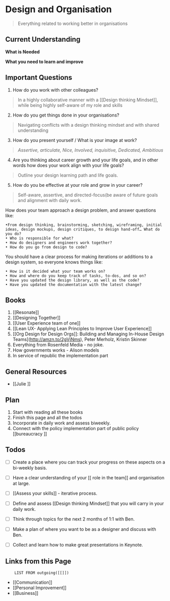
#  Design and Organisation

> Everything related to working better in organisations


## Current Understanding

**What is Needed**
> 

**What you need to learn and improve**

## Important Questions

1. How do you work with other colleagues?
> In a highly collaborative manner with a [[Design thinking Mindset]], while being highly self-aware of my role and skills
2. How do you get things done in your organisations?
> Navigating conflicts with a design thinking mindset and with shared understanding
3. How do you present yourself / What is your image at work?
> *Assertive, articulate, Nice, Involved, inquisitive, Dedicated, Ambitious*
4. Are you thinking about career growth and your life goals, and in other words how does your work align with your life goals?
> Outline your design learning path and life goals.
5. How do you be effective at your role and grow in your career?
> Self-aware, assertive, and directed-focus(be aware of future goals and alignment with daily work.

How does your team approach a design problem, and answer questions like:
	
	•From design thinking, brainstorming, sketching, wireframing, initial ideas, design mockups, design critiques, to design hand-off… What do you do?
	• Who is responsible for what?
	• How do designers and engineers work together?
	• How do you go from design to code?

You should have a clear process for making iterations or additions to a design system, so everyone knows things like:

	• How is it decided what your team works on?
	• How and where do you keep track of tasks, to-dos, and so on?
	• Have you updated the design library, as well as the code?
	• Have you updated the documentation with the latest change?

## Books
1. [[Resonate]]
2. [[Designing Together]]
3. [[User Experience team of one]]
4. [[Lean UX- Applying Lean Principles to Improve User Experience]]
5.  [[Org Design for Design Orgs]]: Building and Managing In-House Design Teams](http://amzn.to/2gVjNms), Peter Merholz, Kristin Skinner
6. Everything from Rosenfeld Media - no joke.
7. How governments works - Alison models 
8. In service of republic the implementation part

## General Resources
* [[Julie ]]


## Plan
1. Start with reading all these books
2. Finish this page and all the todos
3. Incorporate in daily work and assess biweekly.
4. Connect with the policy implementation part of public policy [[bureaucracy ]]


## Todos

- [ ] Create a place where you can track your progress on these aspects on a bi-weekly basis.
- [ ] Have a clear understanding of your [[ role in the team]] and organisation at large.
- [ ] [[Assess your skills]] - iterative process.
- [ ] Define and assess [[Design thinking Mindset]] that you will carry in your daily work.
- [ ] Think through topics for the next 2 months of 1:1 with Ben.
- [ ] Make a plan of where you want to be as a designer and discuss with Ben.
- [ ] Collect and learn how to make great presentations in Keynote.


## Links from this Page
```dataview  
	LIST FROM outgoing([[]])
```
- [[Communication]]
- [[Personal Improvement]] 
- [[Business]]

